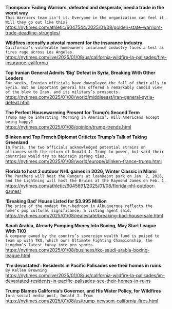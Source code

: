 **Thompson: Fading Warriors, defeated and desperate, need a trade in the worst way**\
`This Warriors team isn't it. Everyone in the organization can feel it. Will they go out like this?`\
https://nytimes.com/athletic/6047544/2025/01/08/golden-state-warriors-trade-deadline-struggles/

**Wildfires intensify a pivotal moment for the insurance industry.**\
`California’s vulnerable homeowners insurance industry faces a test as fires rage across Los Angeles.`\
https://nytimes.com/live/2025/01/08/us/california-wildfire-la-palisades/fire-insurance-california

**Top Iranian General Admits ‘Big’ Defeat in Syria, Breaking With Other Leaders**\
`For weeks, Iranian officials have downplayed the fall of their ally in Syria. But an important general has offered a remarkably candid view of the blow to Iran, and its military’s prospects.`\
https://nytimes.com/2025/01/08/world/middleeast/iran-general-syria-defeat.html

**The Perfect Housewarming Present for Trump’s Second Term**\
`Trump may be inheriting ‘Morning in America’. Will Americans accept being happy?`\
https://nytimes.com/2025/01/08/opinion/trump-trends.html

**Blinken and Top French Diplomat Criticize Trump’s Talk of Taking Greenland**\
`In Paris, the two officials acknowledged potential strains on alliances with the return of Donald J. Trump to power, but said their countries would try to maintain strong ties.`\
https://nytimes.com/2025/01/08/world/europe/blinken-france-trump.html

**Florida to host 2 outdoor NHL games in 2026, Winter Classic in Miami**\
`The Panthers will host the Rangers at loanDepot park on Jan. 2, 2026, and the Lightning will host the Bruins at the Raymond James on Feb. 1.`\
https://nytimes.com/athletic/6045691/2025/01/08/florida-nhl-outdoor-games/

**‘Breaking Bad’ House Listed for $3.995 Million**\
`The price of the modest four-bedroom in Albuquerque reflects the home’s pop cultural significance, a listing agent said.`\
https://nytimes.com/2025/01/08/realestate/breaking-bad-house-sale.html

**Saudi Arabia, Already Pumping Money Into Boxing, May Start League With TKO**\
`A company owned by the country’s sovereign wealth fund is poised to team up with TKO, which owns Ultimate Fighting Championship, the kingdom’s latest foray into pro sports.`\
https://nytimes.com/2025/01/08/business/tko-saudi-arabia-boxing-league.html

**‘I’m devastated’: Residents in Pacific Palisades see their homes in ruins.**\
`By Kellen Browning`\
https://nytimes.com/live/2025/01/08/us/california-wildfire-la-palisades/im-devastated-residents-in-pacific-palisades-see-their-homes-in-ruins

**Trump Blames California’s Governor, and His Water Policy, for Wildfires**\
`In a social media post, Donald J. Trum`\
https://nytimes.com/2025/01/08/us/trump-newsom-california-fires.html

